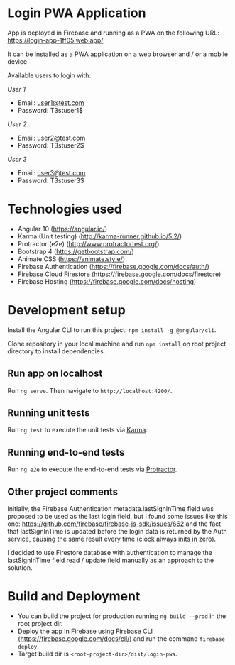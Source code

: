 # Login PWA Application

App is deployed in Firebase and running as a PWA on the following URL: https://login-app-1ff05.web.app/

It can be installed as a PWA application on a web browser and / or a mobile device

Available users to login with:

_User 1_

- Email: user1@test.com
- Password: T3stuser1\$

_User 2_

- Email: user2@test.com
- Password: T3stuser2\$

_User 3_

- Email: user3@test.com
- Password: T3stuser3\$

# Technologies used

- Angular 10 (https://angular.io/)
- Karma (Unit testing) (http://karma-runner.github.io/5.2/)
- Protractor (e2e) (http://www.protractortest.org/)
- Bootstrap 4 (https://getbootstrap.com/)
- Animate CSS (https://animate.style/)
- Firebase Authentication (https://firebase.google.com/docs/auth/)
- Firebase Cloud Firestore (https://firebase.google.com/docs/firestore)
- Firebase Hosting (https://firebase.google.com/docs/hosting)

# Development setup

Install the Angular CLI to run this project: `npm install -g @angular/cli`.

Clone repository in your local machine and run `npm install` on root project directory to install dependencies.

## Run app on localhost

Run `ng serve`. Then navigate to `http://localhost:4200/`.

## Running unit tests

Run `ng test` to execute the unit tests via [Karma](https://karma-runner.github.io).

## Running end-to-end tests

Run `ng e2e` to execute the end-to-end tests via [Protractor](http://www.protractortest.org/).

## Other project comments

Initially, the Firebase Authentication metadata.lastSignInTime field was proposed to be used as the last login field, but I found some issues like this one: https://github.com/firebase/firebase-js-sdk/issues/662 and the fact that lastSignInTime is updated before the login data is returned by the Auth service, causing the same result every time (clock always inits in zero).

I decided to use Firestore database with authentication to manage the lastSignInTime field read / update field manually as an approach to the solution.

# Build and Deployment

- You can build the project for production running `ng build --prod` in the root project dir.
- Deploy the app in Firebase using Firebase CLI (https://firebase.google.com/docs/cli/) and run the command `firebase deploy`.
- Target build dir is `<root-project-dir>/dist/login-pwa`.
